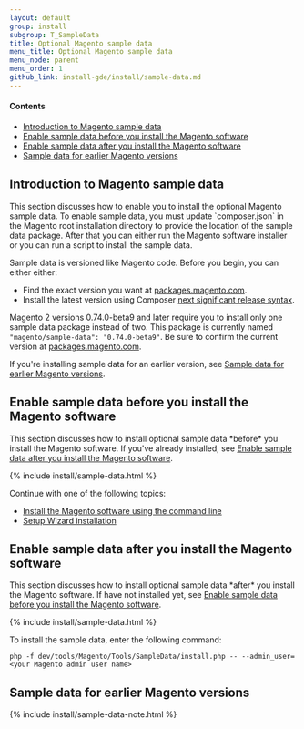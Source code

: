 ```yaml
---
layout: default 
group: install
subgroup: T_SampleData
title: Optional Magento sample data
menu_title: Optional Magento sample data
menu_node: parent
menu_order: 1 
github_link: install-gde/install/sample-data.md
--- 
```


#### Contents

*	<a href="#instgde-install-sample-intro">Introduction to Magento sample data</a>
*	<a href="#instgde-install-sample-enable-before">Enable sample data before you install the Magento software</a>
*	<a href="#instgde-install-sample-enable-after">Enable sample data after you install the Magento software</a>
*	<a href="#installgde-install-sample-old">Sample data for earlier Magento versions</a>
 

<h2 id="instgde-prereq-sample-intro">Introduction to Magento sample data</h2>
This section discusses how to enable you to install the optional Magento sample data. To enable sample data, you must update `composer.json` in the Magento root installation directory to provide the location of the sample data package. After that you can either run the Magento software installer or you can run a script to install the sample data.

Sample data is versioned like Magento code. Before you begin, you can either either:

*	Find the exact version you want at <a href="http://packages.magento.com/#magento/sample-data" target="_blank">packages.magento.com</a>.
*	Install the latest version using Composer <a href="https://getcomposer.org/doc/01-basic-usage.md#next-significant-release-tilde-and-caret-operators-" target="_blank">next significant release syntax</a>.

<div class="bs-callout bs-callout-info" id="info">
<span class="glyphicon-class">
  <p>Magento 2 versions 0.74.0-beta9 and later require you to install only one sample data package instead of two. This package is currently named <code>"magento/sample-data": "0.74.0-beta9"</code>. Be sure to confirm the current version at <a href="http://packages.magento.com/#magento/sample-data" target="_blank">packages.magento.com</a>.</p>
<p>If you're installing sample data for an earlier version, see <a href="#installgde-install-sample-old">Sample data for earlier Magento versions</a>.</p></span>
</div>

<h2 id="instgde-install-sample-enable-before">Enable sample data before you install the Magento software</h2>
This section discusses how to install optional sample data *before* you install the Magento software. If you've already installed, see <a href="#instgde-install-sample-enable-after">Enable sample data after you install the Magento software</a>.

{% include install/sample-data.html %} 

Continue with one of the following topics:

*	<a href="{{ site.gdeurl }}install-gde/install/install-cli-install.html">Install the Magento software using the command line</a>
*	<a href="{{ site.gdeurl }}install-gde/install/install-web.html">Setup Wizard installation</a>


<h2 id="instgde-install-sample-enable-after">Enable sample data after you install the Magento software</h2>
This section discusses how to install optional sample data *after* you install the Magento software. If have not installed yet, see <a href="#instgde-install-sample-enable-before">Enable sample data before you install the Magento software</a>.
 
{% include install/sample-data.html %}

To install the sample data, enter the following command:

	php -f dev/tools/Magento/Tools/SampleData/install.php -- --admin_user=<your Magento admin user name>

<h2 id="installgde-install-sample-old">Sample data for earlier Magento versions</h2>
{% include install/sample-data-note.html %}
